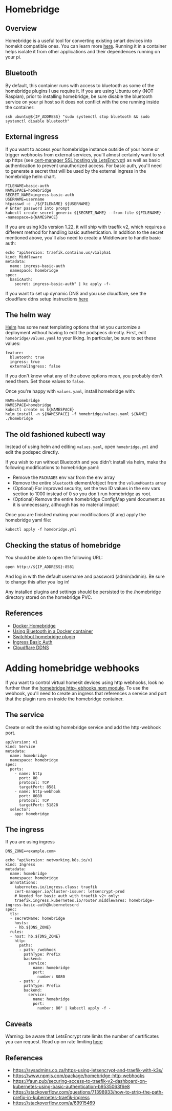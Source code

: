 # Homebridge

## Overview

Homebridge is a useful tool for converting existing smart devices into homekit compatible ones. You can learn more [here](https://homebridge.io). Running it in a container helps isolate it from other applications and their dependences running on your pi.

## Bluetooth

By default, this container runs with access to bluetooth as some of the homebridge plugins I use require it. If you are using Ubuntu only (NOT Raspian), prior to installing homebridge, be sure disable the bluetooth service on your pi host so it does not conflict with the one running inside the container:
```
ssh ubuntu@${IP_ADDRESS} "sudo systemctl stop bluetooth && sudo systemctl disable bluetooth"
```

## External ingress

If you want to access your homebridge instance outside of your home or trigger webhooks from external services, you'll almost certainly want to set up https (see [cert-manager SSL hosting via LetsEncrypt](../cert-manager/README.md)) as well as basic authentication to prevent unauthorized access. For basic auth, you'll need to generate a secret that will be used by the external ingress in the homebridge helm chart.
```
FILENAME=basic-auth
NAMESPACE=homebridge
SECRET_NAME=ingress-basic-auth
USERNAME=username
htpasswd -c ./${FILENAME} ${USERNAME}
# Enter password into prompt
kubectl create secret generic ${SECRET_NAME} --from-file ${FILENAME} --namespace=${NAMESPACE}
```

If you are using k3s version 1.22, it will ship with traefik v2, which requires a different method for handling basic authentication. In addition to the secret mentioned above, you'll also need to create a Middleware to handle basic auth:
```
echo "apiVersion: traefik.containo.us/v1alpha1
kind: Middleware
metadata:
  name: ingress-basic-auth
  namespace: homebridge
spec:
  basicAuth:
    secret: ingress-basic-auth" | kc apply -f-
```

If you want to set up dynamic DNS and you use cloudflare, see the cloudflare ddns setup instructions [here](../cloudflare-ddns/README.md)

## The helm way

[Helm](https://helm.sh) has some neat templating options that let you customize a deployment without having to edit the podspecs directly. First, edit `homebridge/values.yaml` to your liking. In particular, be sure to set these values:
```
feature:
  bluetooth: true
  ingress: true
  externalIngress: false
```
If you don't know what any of the above options mean, you probably don't need them. Set those values to `false`.

Once you're happy with `values.yaml`, install homebridge with:
```
NAME=homebridge
NAMESPACE=homebridge
kubectl create ns ${NAMESPACE}
helm install -n ${NAMESPACE} -f homebridge/values.yaml ${NAME} ./homebridge
```

## The old fashioned kubectl way

Instead of using helm and editing `values.yaml`, open `homebridge.yml` and edit the podspec directly.

If you wish to run without Bluetooth and you didn't install via helm, make the following modifications to homebridge.yaml:
  * Remove the `PACKAGES` env var from the env array
  * Remove the entire `bluetooth` element/object from the `volumeMounts` array
  * (Optional) For improved security, set the two ID values in the env vars section to 1000 instead of 0 so you don't run homebridge as root.
  * (Optional) Remove the entire homebridge ConfigMap yaml document as it is unnecessary, although has no material impact

Once you are finished making your modifications (if any) apply the homebridge yaml file:
```
kubectl apply -f homebridge.yml
```

## Checking the status of homebridge

You should be able to open the following URL:
```
open http://${IP_ADDRESS}:8581
```
And log in with the default username and password (admin/admin). Be sure to change this after you log in!

Any installed plugins and settings should be persisted to the /homebridge directory stored on the homebridge PVC.

## References
* [Docker Homebridge](https://github.com/oznu/docker-homebridge)
* [Using Bluetooth in a Docker container](https://stackoverflow.com/a/64126744)
* [Switchbot homebridge plugin](https://github.com/OpenWonderLabs/homebridge-switchbot)
* [Ingress Basic Auth](https://stackoverflow.com/questions/50130797/kubernetes-basic-authentication-with-traefik)
* [Cloudflare DDNS](https://github.com/oznu/docker-cloudflare-ddns)

# Adding homebridge webhooks

If you want to control virtual homekit devices using http webhooks, look no further than the [homebridge http- ebhooks npm module](https://www.npmjs.com/package/homebridge-http-webhooks). To use the webhook, you'll need to create an ingress that references a service and port that the plugin runs on inside the homebridge container.

## The service

Create or edit the existing homebridge service and add the http-webhook port.
```
apiVersion: v1
kind: Service
metadata:
  name: homebridge
  namespace: homebridge
spec:
  ports:
    - name: http
      port: 80
      protocol: TCP
      targetPort: 8581
    - name: http-webhook
      port: 8080
      protocol: TCP
      targetPort: 51828
  selector:
    app: homebridge
```

## The ingress

If you are using ingress

```
DNS_ZONE=<example.com>

echo "apiVersion: networking.k8s.io/v1
kind: Ingress
metadata:
  name: homebridge
  namespace: homebridge
  annotations:
    kubernetes.io/ingress.class: traefik
    cert-manager.io/cluster-issuer: letsencrypt-prod
    # Needed for basic auth with traefik v2+ only:
    traefik.ingress.kubernetes.io/router.middlewares: homebridge-ingress-basic-auth@kubernetescrd
spec:
  tls:
  - secretName: homebridge
    hosts:
    - hb.${DNS_ZONE}
  rules:
  - host: hb.${DNS_ZONE}
    http:
      paths:
      - path: /webhook
        pathType: Prefix
        backend:
          service:
            name: homebridge
            port:
              number: 8080
      - path: /
        pathType: Prefix
        backend:
          service:
            name: homebridge
            port:
              number: 80" | kubectl apply -f -
```
## Caveats

Warning: be aware that LetsEncrypt rate limits the number of certificates you can request. Read up on rate limiting [here](https://letsencrypt.org/docs/rate-limits)

## References
* https://sysadmins.co.za/https-using-letsencrypt-and-traefik-with-k3s/
* https://www.npmjs.com/package/homebridge-http-webhooks
* https://faun.pub/securing-access-to-traefik-v2-dashboard-on-kubernetes-using-basic-authentication-b9535063f6e8
* https://stackoverflow.com/questions/71398933/how-to-strip-the-path-prefix-in-kubernetes-traefik-ingress
* https://stackoverflow.com/a/69915469
